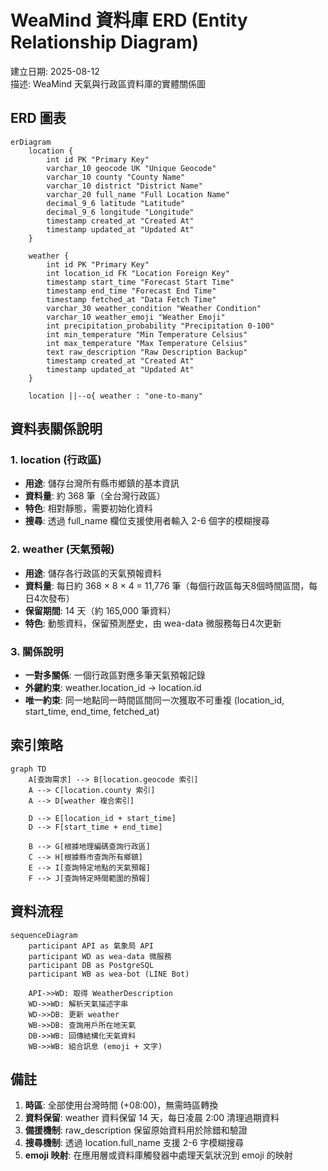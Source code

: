 # WeaMind 資料庫 ERD (Entity Relationship Diagram)

建立日期: 2025-08-12  
描述: WeaMind 天氣與行政區資料庫的實體關係圖

## ERD 圖表

```mermaid
erDiagram
    location {
        int id PK "Primary Key"
        varchar_10 geocode UK "Unique Geocode"
        varchar_10 county "County Name"
        varchar_10 district "District Name"
        varchar_20 full_name "Full Location Name"
        decimal_9_6 latitude "Latitude"
        decimal_9_6 longitude "Longitude"
        timestamp created_at "Created At"
        timestamp updated_at "Updated At"
    }
    
    weather {
        int id PK "Primary Key"
        int location_id FK "Location Foreign Key"
        timestamp start_time "Forecast Start Time"
        timestamp end_time "Forecast End Time"
        timestamp fetched_at "Data Fetch Time"
        varchar_30 weather_condition "Weather Condition"
        varchar_10 weather_emoji "Weather Emoji"
        int precipitation_probability "Precipitation 0-100"
        int min_temperature "Min Temperature Celsius"
        int max_temperature "Max Temperature Celsius"
        text raw_description "Raw Description Backup"
        timestamp created_at "Created At"
        timestamp updated_at "Updated At"
    }
    
    location ||--o{ weather : "one-to-many"
```

## 資料表關係說明

### 1. location (行政區)
- **用途**: 儲存台灣所有縣市鄉鎮的基本資訊
- **資料量**: 約 368 筆（全台灣行政區）
- **特色**: 相對靜態，需要初始化資料
- **搜尋**: 透過 full_name 欄位支援使用者輸入 2-6 個字的模糊搜尋

### 2. weather (天氣預報)
- **用途**: 儲存各行政區的天氣預報資料
- **資料量**: 每日約 368 × 8 × 4 = 11,776 筆（每個行政區每天8個時間區間，每日4次發布）
- **保留期間**: 14 天（約 165,000 筆資料）
- **特色**: 動態資料，保留預測歷史，由 wea-data 微服務每日4次更新

### 3. 關係說明
- **一對多關係**: 一個行政區對應多筆天氣預報記錄
- **外鍵約束**: weather.location_id → location.id
- **唯一約束**: 同一地點同一時間區間同一次獲取不可重複 (location_id, start_time, end_time, fetched_at)

## 索引策略

```mermaid
graph TD
    A[查詢需求] --> B[location.geocode 索引]
    A --> C[location.county 索引]
    A --> D[weather 複合索引]
    
    D --> E[location_id + start_time]
    D --> F[start_time + end_time]
    
    B --> G[根據地理編碼查詢行政區]
    C --> H[根據縣市查詢所有鄉鎮]
    E --> I[查詢特定地點的天氣預報]
    F --> J[查詢特定時間範圍的預報]
```

## 資料流程

```mermaid
sequenceDiagram
    participant API as 氣象局 API
    participant WD as wea-data 微服務
    participant DB as PostgreSQL
    participant WB as wea-bot (LINE Bot)
    
    API->>WD: 取得 WeatherDescription
    WD->>WD: 解析天氣描述字串
    WD->>DB: 更新 weather
    WB->>DB: 查詢用戶所在地天氣
    DB->>WB: 回傳結構化天氣資料
    WB->>WB: 組合訊息 (emoji + 文字)
```

## 備註

1. **時區**: 全部使用台灣時間 (+08:00)，無需時區轉換
2. **資料保留**: weather 資料保留 14 天，每日凌晨 2:00 清理過期資料
3. **備援機制**: raw_description 保留原始資料用於除錯和驗證
4. **搜尋機制**: 透過 location.full_name 支援 2-6 字模糊搜尋
5. **emoji 映射**: 在應用層或資料庫觸發器中處理天氣狀況到 emoji 的映射
